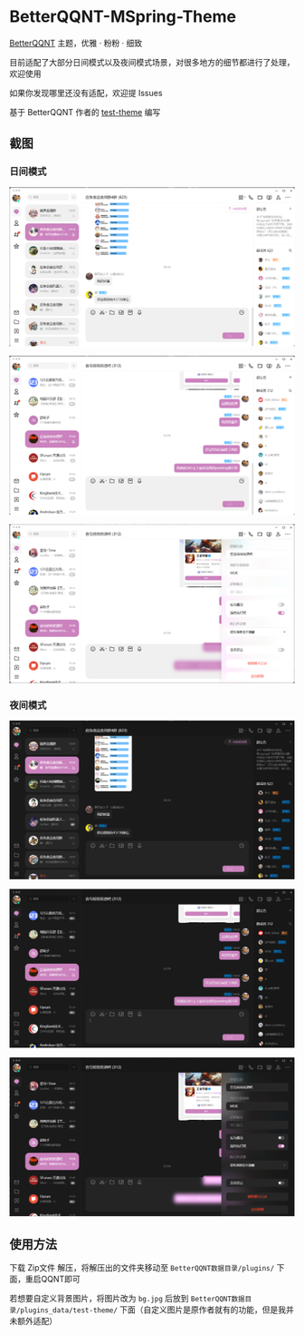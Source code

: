 # BetterQQNT-MSpring-Theme

[BetterQQNT](https://github.com/mo-jinran/BetterQQNT) 主题，优雅 · 粉粉 · 细致

目前适配了大部分日间模式以及夜间模式场景，对很多地方的细节都进行了处理，欢迎使用

如果你发现哪里还没有适配，欢迎提 Issues

基于 BetterQQNT 作者的 [test-theme](https://github.com/mo-jinran/BetterQQNT-test-theme) 编写

## 截图

### 日间模式

![置顶&选中聊天展示](./screenshots/1.png)

![非置顶&自己气泡展示](./screenshots/3.png)

![一些细节-模糊展示](./screenshots/5.png)

### 夜间模式

![置顶&选中聊天展示](./screenshots/2.png)

![非置顶&自己气泡展示](./screenshots/4.png)

![一些细节-模糊展示](./screenshots/6.png)

## 使用方法

下载 Zip文件 解压，将解压出的文件夹移动至 `BetterQQNT数据目录/plugins/` 下面，重启QQNT即可

若想要自定义背景图片，将图片改为 `bg.jpg` 后放到 `BetterQQNT数据目录/plugins_data/test-theme/` 下面（自定义图片是原作者就有的功能，但是我并未额外适配）
